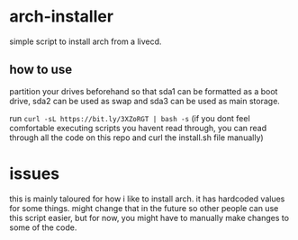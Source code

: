 # arch-installer
simple script to install arch from a livecd.

## how to use
partition your drives beforehand so that sda1 can be formatted as a boot drive, sda2 can be used as swap and sda3 can be used as main storage.

run `curl -sL https://bit.ly/3XZoRGT | bash -s`
(if you dont feel comfortable executing scripts you havent read through, you can read through all the code on this repo and curl the install.sh file manually)

# issues
this is mainly taloured for how i like to install arch. it has hardcoded values for some things. might change that in the future so other people can use this script easier, but for now, you might have to manually make changes to some of the code.
